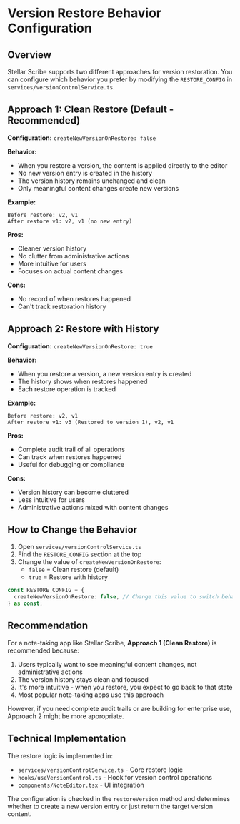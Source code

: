 # Version Restore Behavior Configuration

## Overview

Stellar Scribe supports two different approaches for version restoration. You can configure which behavior you prefer by modifying the `RESTORE_CONFIG` in `services/versionControlService.ts`.

## Approach 1: Clean Restore (Default - Recommended)

**Configuration:** `createNewVersionOnRestore: false`

**Behavior:**
- When you restore a version, the content is applied directly to the editor
- No new version entry is created in the history
- The version history remains unchanged and clean
- Only meaningful content changes create new versions

**Example:**
```
Before restore: v2, v1
After restore v1: v2, v1 (no new entry)
```

**Pros:**
- Cleaner version history
- No clutter from administrative actions
- More intuitive for users
- Focuses on actual content changes

**Cons:**
- No record of when restores happened
- Can't track restoration history

## Approach 2: Restore with History

**Configuration:** `createNewVersionOnRestore: true`

**Behavior:**
- When you restore a version, a new version entry is created
- The history shows when restores happened
- Each restore operation is tracked

**Example:**
```
Before restore: v2, v1
After restore v1: v3 (Restored to version 1), v2, v1
```

**Pros:**
- Complete audit trail of all operations
- Can track when restores happened
- Useful for debugging or compliance

**Cons:**
- Version history can become cluttered
- Less intuitive for users
- Administrative actions mixed with content changes

## How to Change the Behavior

1. Open `services/versionControlService.ts`
2. Find the `RESTORE_CONFIG` section at the top
3. Change the value of `createNewVersionOnRestore`:
   - `false` = Clean restore (default)
   - `true` = Restore with history

```typescript
const RESTORE_CONFIG = {
  createNewVersionOnRestore: false, // Change this value to switch behavior
} as const;
```

## Recommendation

For a note-taking app like Stellar Scribe, **Approach 1 (Clean Restore)** is recommended because:

1. Users typically want to see meaningful content changes, not administrative actions
2. The version history stays clean and focused
3. It's more intuitive - when you restore, you expect to go back to that state
4. Most popular note-taking apps use this approach

However, if you need complete audit trails or are building for enterprise use, Approach 2 might be more appropriate.

## Technical Implementation

The restore logic is implemented in:
- `services/versionControlService.ts` - Core restore logic
- `hooks/useVersionControl.ts` - Hook for version control operations
- `components/NoteEditor.tsx` - UI integration

The configuration is checked in the `restoreVersion` method and determines whether to create a new version entry or just return the target version content.
